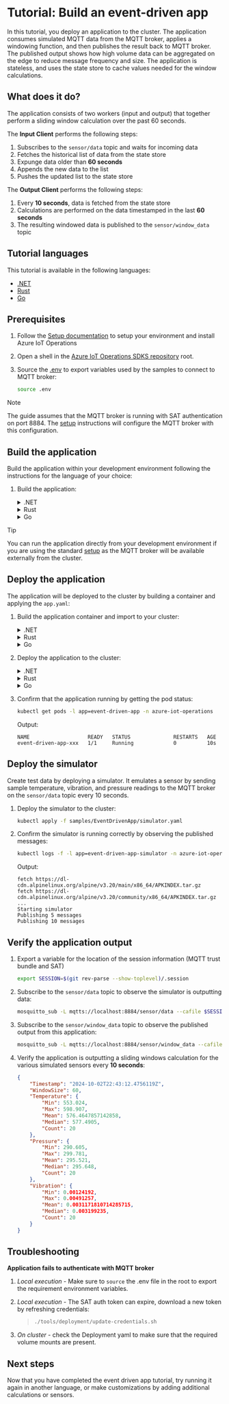 # Tutorial: Build an event-driven app

In this tutorial, you deploy an application to the cluster. The application consumes simulated MQTT data from the MQTT broker, applies a windowing function, and then publishes the result back to MQTT broker. The published output shows how high volume data can be aggregated on the edge to reduce message frequency and size. The application is stateless, and uses the state store to cache values needed for the window calculations.

## What does it do?

The application consists of two workers (input and output) that together perform a sliding window calculation over the past 60 seconds.

The **Input Client** performs the following steps:

1. Subscribes to the `sensor/data` topic and waits for incoming data
1. Fetches the historical list of data from the state store
1. Expunge data older than **60 seconds**
1. Appends the new data to the list
1. Pushes the updated list to the state store

The **Output Client** performs the following steps:

1. Every **10 seconds**, data is fetched from the state store
1. Calculations are performed on the data timestamped in the last **60 seconds**
1. The resulting windowed data is published to the `sensor/window_data` topic

## Tutorial languages

This tutorial is available in the following languages:

 * [.NET](/dotnet/samples/applications/EventDrivenApp)
 * [Rust](/rust/sample_applications/event_driven_app)
 * [Go](/go/samples/application/eventdrivenapp)

## Prerequisites

1. Follow the [Setup documentation](/doc/setup.md) to setup your environment and install Azure IoT Operations

1. Open a shell in the [Azure IoT Operations SDKS repository](https://github.com/azure/iot-operations-sdks/) root.

1. Source the [.env](/.env) to export variables used by the samples to connect to MQTT broker:

    ```bash
    source .env
    ```

> [!NOTE]
> The guide assumes that the MQTT broker is running with SAT authentication on port 8884. The [setup](/doc/setup.md) instructions will configure the MQTT broker with this configuration.

## Build the application

Build the application within your development environment following the instructions for the language of your choice:

1. Build the application:

    <details>
    <summary>.NET</summary>

    ```bash
    dotnet build dotnet/samples/applications/EventDrivenApp
    ```
    </details>

    <details>
    <summary>Rust</summary>

    Rust contains separate applications for the input client and the output client.

    ```bash
    cd rust
    cargo build -p input_client -p output_client
    ```

    </details>

    <details>
    <summary>Go</summary>

    ```bash
    go build -C go/samples/application/eventdrivenapp
    ```
    </details>

> [!TIP]
> You can run the application directly from your development environment if you are using the standard [setup](/doc/setup.md) as the MQTT broker will be available externally from the cluster.

## Deploy the application

The application will be deployed to the cluster by building a container and applying the `app.yaml`:

1. Build the application container and import to your cluster:

    <details>
    <summary>.NET</summary>

    ```bash
    cd dotnet/samples/applications/EventDrivenApp
    docker build -t event-driven-app .
    k3d image import event-driven-app
    ```
    </details>

    <details>
    <summary>Rust</summary>

    ```bash
    cd rust
    docker build -f sample_applications/event_driven_app/Dockerfile -t event-driven-app .
    k3d image import event-driven-app
    ```
    </details>

    <details>
    <summary>Go</summary>

    ```bash
    cd go/samples/application/eventdrivenapp
    docker build -t event-driven-app .
    k3d image import event-driven-app
    ```
    </details>

1. Deploy the application to the cluster:

    <details>
    <summary>.NET</summary>

    ```bash
    kubectl apply -f dotnet/samples/applications/EventDrivenApp/app.yaml
    ```
    </details>

    <details>
    <summary>Rust</summary>

    ```bash
    kubectl apply -f rust/sample_applications/event_driven_app/app.yaml
    ```
    </details>

    <details>
    <summary>Go</summary>

    ```bash
    kubectl apply -f go/samples/application/eventdrivenapp/app.yaml
    ```
    </details>

1. Confirm that the application running by getting the pod status:

    ```bash
    kubectl get pods -l app=event-driven-app -n azure-iot-operations
    ```

    Output:
    ```output
    NAME                   READY   STATUS              RESTARTS   AGE
    event-driven-app-xxx   1/1     Running             0          10s
    ```

## Deploy the simulator

Create test data by deploying a simulator. It emulates a sensor by sending sample temperature, vibration, and pressure readings to the MQTT broker on the `sensor/data` topic every 10 seconds.

1. Deploy the simulator to the cluster:

    ```bash
    kubectl apply -f samples/EventDrivenApp/simulator.yaml
    ```

1. Confirm the simulator is running correctly by observing the published messages:

    ```bash
    kubectl logs -f -l app=event-driven-app-simulator -n azure-iot-operations
    ```

    Output:

    ```output
    fetch https://dl-cdn.alpinelinux.org/alpine/v3.20/main/x86_64/APKINDEX.tar.gz
    fetch https://dl-cdn.alpinelinux.org/alpine/v3.20/community/x86_64/APKINDEX.tar.gz
    ...
    Starting simulator
    Publishing 5 messages
    Publishing 10 messages
    ```

## Verify the application output

1. Export a variable for the location of the session information (MQTT trust bundle and SAT)

    ```bash
    export SESSION=$(git rev-parse --show-toplevel)/.session
    ```

1. Subscribe to the `sensor/data` topic to observe the simulator is outputting data:

    ```bash
    mosquitto_sub -L mqtts://localhost:8884/sensor/data --cafile $SESSION/broker-ca.crt -D CONNECT authentication-method K8S-SAT -D CONNECT authentication-data $(cat $SESSION/token.txt)
    ```

1. Subscribe to the `sensor/window_data` topic to observe the published output from this application:

    ```bash
    mosquitto_sub -L mqtts://localhost:8884/sensor/window_data --cafile $SESSION/broker-ca.crt -D CONNECT authentication-method K8S-SAT -D CONNECT authentication-data $(cat $SESSION/token.txt)
    ```

1. Verify the application is outputting a sliding windows calculation for the various simulated sensors every **10 seconds**:

    ```json
    {
        "Timestamp": "2024-10-02T22:43:12.4756119Z",
        "WindowSize": 60,
        "Temperature": {
            "Min": 553.024,
            "Max": 598.907,
            "Mean": 576.4647857142858,
            "Median": 577.4905,
            "Count": 20
        },
        "Pressure": {
            "Min": 290.605,
            "Max": 299.781,
            "Mean": 295.521,
            "Median": 295.648,
            "Count": 20
        },
        "Vibration": {
            "Min": 0.00124192,
            "Max": 0.00491257,
            "Mean": 0.0031171810714285715,
            "Median": 0.003199235,
            "Count": 20
        }
    }
    ```

## Troubleshooting

**Application fails to authenticate with MQTT broker**

1. *Local execution* - Make sure to `source` the .env file in the root to export the requirement environment variables.
1. *Local execution* - The SAT auth token can expire, download a new token by refreshing credentials:

    > ```bash
    > ./tools/deployment/update-credentials.sh
    > ```

1. *On cluster* - check the Deployment yaml to make sure that the required volume mounts are present.

## Next steps

Now that you have completed the event driven app tutorial, try running it again in another language, or make customizations by adding additional calculations or sensors.
